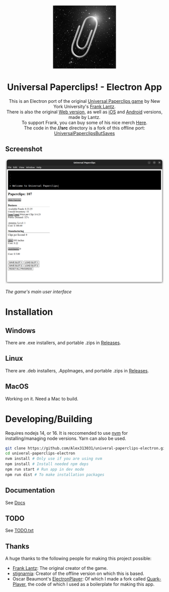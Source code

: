 <p align="center">
  <img src="https://raw.githubusercontent.com/Alex313031/univeral-paperclips-electron/master/Logo.png" width="200">
</p>

<div align="center">
  <h1>Universal Paperclips! - Electron App</h1>
  This is an Electron port of the original <a href="https://en.wikipedia.org/wiki/Universal_Paperclips">Universal Paperclips game</a> by New York University's <a href="https://www.franklantz.net/about-1">Frank Lantz</a>.
  <br/>
  There is also the original <a href="https://www.decisionproblem.com/paperclips/index.html">Web version</a>, as well as <a href="https://apps.apple.com/us/app/universal-paperclips/id1300634274">iOS</a> and <a href="https://play.google.com/store/apps/details?id=com.everybodyhouse.paperclipsuniquetest">Android</a> versions, made by Lantz.
  <br/>
  To support Frank, you can buy some of his nice merch <a href="https://universal-paperclips.creator-spring.com/">Here</a>.
  <br/>
  The code in the <strong>//src</strong> directory is a fork of this offline port: <a target="_blank" rel="noopener" href="https://github.com/stignarnia/UniversalPaperclipsButSaves">UniversalPaperclipsButSaves</a>
</div>

## Screenshot
![Game UI](assets/screenshot.png)

_The game's main user interface_

# Installation

## Windows

There are .exe installers, and portable .zips in [Releases](https://github.com/Alex313031/univeral-paperclips-electron/releases).

## Linux

There are .deb installers, .AppImages, and portable .zips in [Releases](https://github.com/Alex313031/univeral-paperclips-electron/releases).

## MacOS

Working on it. Need a Mac to build.

# Developing/Building

Requires nodejs 14, or 16. It is reccomended to use [nvm](https://github.com/nvm-sh/nvm) for installing/managing node versions.
Yarn can also be used.

```bash
git clone https://github.com/Alex313031/univeral-paperclips-electron.git
cd univeral-paperclips-electron
nvm install # Only use if you are using nvm
npm install # Install needed npm deps
npm run start # Run app in dev mode
npm run dist # To make installation packages
```

## Documentation

See [Docs](https://github.com/Alex313031/univeral-paperclips-electron/tree/master/docs#readme)

## TODO

See [TODO.txt](TODO.txt)

## Thanks

A huge thanks to the following people for making this project possible:

- [Frank Lantz](https://www.franklantz.net/): The original creator of the game.
- [stignarnia](https://github.com/stignarnia): Creator of the offline version on which this is based.
- Oscar Beaumont's [ElectronPlayer](https://github.com/oscartbeaumont/ElectronPlayer): Of which I made a fork called [Quark-Player](https://github.com/Alex313031/quark-player), the code of which I used as a boilerplate for making this app.
